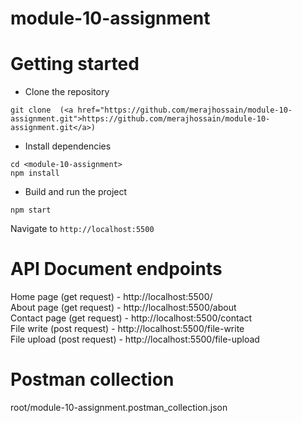 # module-10-assignment

# Getting started
- Clone the repository
```
git clone  (<a href="https://github.com/merajhossain/module-10-assignment.git">https://github.com/merajhossain/module-10-assignment.git</a>)
```
- Install dependencies
```
cd <module-10-assignment>
npm install
```
- Build and run the project
```
npm start
```
  Navigate to `http://localhost:5500`

# API Document endpoints
  Home page (get request) - http://localhost:5500/ <br />
  About page (get request) - http://localhost:5500/about <br />
  Contact page (get request) - http://localhost:5500/contact <br />
  File write (post request) - http://localhost:5500/file-write <br />
  File upload (post request) - http://localhost:5500/file-upload

# Postman collection 
  root/module-10-assignment.postman_collection.json 
  





